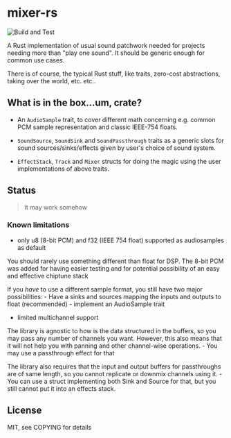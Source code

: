 # mixer-rs
![Build and Test](https://github.com/mana-z/mixer-rs/workflows/Build%20and%20Test/badge.svg)

A Rust implementation of usual sound patchwork needed for projects needing more than "play one
sound". It should be generic enough for common use cases.

There is of course, the typical Rust stuff, like traits, zero-cost abstractions, taking over the
world, etc. etc..

## What is in the box...um, crate?

- An `AudioSample` trait, to cover different math concerning e.g. common PCM sample representation
  and classic IEEE-754 floats.
- `SoundSource`, `SoundSink` and `SoundPassthrough` traits as a generic slots for sound
  sources/sinks/effects given by user's choice of sound system.

- `EffectStack`, `Track` and `Mixer` structs for doing the magic using the user implementations of
  above traits. 

## Status

> It may work somehow

### Known limitations

- only u8 (8-bit PCM) and f32 (IEEE 754 float) supported as audiosamples as default

You should rarely use something different than float for DSP. The 8-bit PCM was added for
having easier testing and for potential possibility of an easy and effective chiptune stack

If you _have_ to use a different sample format, you still have two major possibilities:
    - Have a sinks and sources mapping the inputs and outputs to float (recommended)
    - implement an AudioSample trait


- limited multichannel support

The library is agnostic to how is the data structured in the buffers, so you may pass any number of
channels you want. However, this also means that it will not help you with panning and other
channel-wise operations.
    - You may use a passthrough effect for that

The library also requires that the input and output buffers for passthroughs are of same length, so
you cannot replicate or downmix channels using it.
    - You can use a struct implementing both Sink and Source for that, but you still cannot put it
      into an effects stack.


## License

MIT, see COPYING for details
